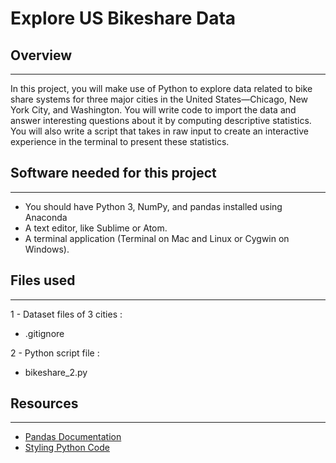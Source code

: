 # Explore US Bikeshare Data
## Overview
***
In this project, you will make use of Python to explore data related to bike share systems for three major cities in the United States—Chicago, New York City, and Washington. You will write code to import the data and answer interesting questions about it by computing descriptive statistics. You will also write a script that takes in raw input to create an interactive experience in the terminal to present these statistics.

## Software needed for this project
***
- You should have Python 3, NumPy, and pandas installed using Anaconda
- A text editor, like Sublime or Atom.
- A terminal application (Terminal on Mac and Linux or Cygwin on Windows).

## Files used 
***
1 - Dataset files of 3 cities :
- .gitignore

2 - Python script file :
- bikeshare_2.py

## Resources
***
- [Pandas Documentation](https://pandas.pydata.org/docs/getting_started/index.html#getting-started)
- [Styling Python Code](https://docs.python-guide.org/writing/style/)